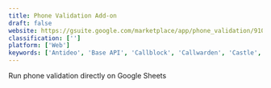 ```yaml
---
title: Phone Validation Add-on
draft: false 
website: https://gsuite.google.com/marketplace/app/phone_validation/910570099894?pann=cwsdp&hl=en-US
classification: ['']
platform: ['Web']
keywords: ['Antideo', 'Base API', 'Callblock', 'Callwarden', 'Castle', 'Droplr', 'Email Validator!', 'Hiya', 'Kyte', 'MaskMyNumber', 'Mustbin', 'MyHumans', 'NextCaller', 'Spamihilator', 'SpoofCard', 'Sync.ME', 'Truecaller', 'Validator.pizza', 'WhoApp']
---
```

Run phone validation directly on Google Sheets